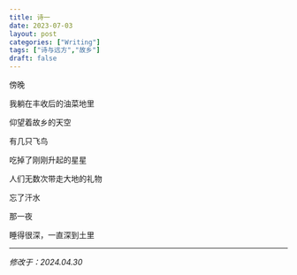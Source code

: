 ```yaml
---
title: 诗一
date: 2023-07-03
layout: post
categories: ["Writing"]
tags: ["诗与远方","故乡"]
draft: false
---
```


傍晚

我躺在丰收后的油菜地里

仰望着故乡的天空

有几只飞鸟

吃掉了刚刚升起的星星

人们无数次带走大地的礼物

忘了汗水

那一夜

睡得很深，一直深到土里

---

*修改于：2024.04.30*
